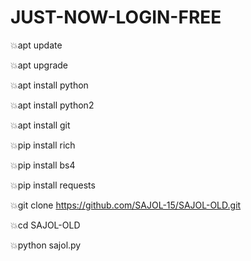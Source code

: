 # JUST-NOW-LOGIN-FREE

💥apt update

💥apt upgrade

💥apt install python

💥apt install python2 

💥apt install git

💥pip install rich

💥pip install bs4

💥pip install requests

💥git clone https://github.com/SAJOL-15/SAJOL-OLD.git

💥cd SAJOL-OLD 

💥python sajol.py
